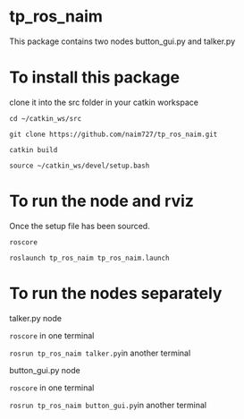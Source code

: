 # tp_ros_naim

This package contains two nodes button_gui.py and talker.py

# To install this package

clone it into the src folder in your catkin workspace

`cd ~/catkin_ws/src`

`git clone https://github.com/naim727/tp_ros_naim.git`

`catkin build`

`source ~/catkin_ws/devel/setup.bash`

# To run the node and rviz

Once the setup file has been sourced.

`roscore` 

`roslaunch tp_ros_naim tp_ros_naim.launch`

# To run the nodes separately

talker.py node

`roscore` in one terminal

`rosrun tp_ros_naim talker.py`in another terminal

button_gui.py node

`roscore` in one terminal

`rosrun tp_ros_naim button_gui.py`in another terminal


